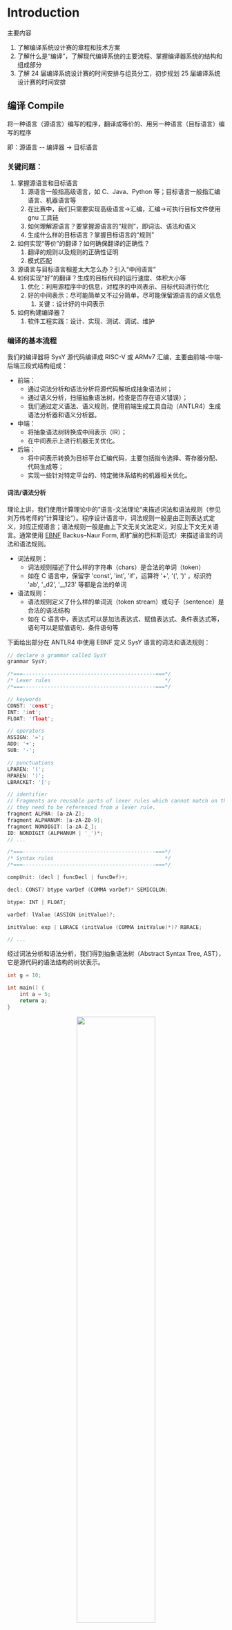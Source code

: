 # Introduction

主要内容

1. 了解编译系统设计赛的章程和技术方案
2. 了解什么是“编译”，了解现代编译系统的主要流程、掌握编译器系统的结构和组成部分
3. 了解 24 届编译系统设计赛的时间安排与组员分工，初步规划 25 届编译系统设计赛的时间安排

## 编译 Compile

将一种语言（源语言）编写的程序，翻译成等价的、用另一种语言（目标语言）编写的程序

即：源语言 -- 编译器 -> 目标语言

### 关键问题：

1. 掌握源语言和目标语言
   1. 源语言一般指高级语言，如 C、Java、Python 等；目标语言一般指汇编语言、机器语言等
   2. 在比赛中，我们只需要实现高级语言->汇编，汇编->可执行目标文件使用 gnu 工具链
   3. 如何理解源语言？要掌握源语言的“规则”，即词法、语法和语义
   4. 生成什么样的目标语言？掌握目标语言的“规则”
2. 如何实现“等价”的翻译？如何确保翻译的正确性？
   1. 翻译的规则以及规则的正确性证明
   2. 模式匹配
3. 源语言与目标语言相差太大怎么办？引入“中间语言”
4. 如何实现“好”的翻译？生成的目标代码的运行速度、体积大小等
   1. 优化：利用源程序中的信息，对程序的中间表示、目标代码进行优化
   2. 好的中间表示：尽可能简单又不过分简单，尽可能保留源语言的语义信息
      1. 关键：设计好的中间表示
5. 如何构建编译器？
   1. 软件工程实践：设计、实现、测试、调试、维护

### 编译的基本流程

我们的编译器将 SysY 源代码编译成 RISC-V 或 ARMv7 汇编，主要由前端-中端-后端三段式结构组成：

- 前端：
  - 通过词法分析和语法分析将源代码解析成抽象语法树；
  - 通过语义分析，扫描抽象语法树，检查是否存在语义错误）；
  - 我们通过定义语法、语义规则，使用前端生成工具自动（ANTLR4）生成语法分析器和语义分析器。
- 中端：
  - 将抽象语法树转换成中间表示（IR）；
  - 在中间表示上进行机器无关优化。
- 后端：
  - 将中间表示转换为目标平台汇编代码，主要包括指令选择、寄存器分配、代码生成等；
  - 实现一些针对特定平台的、特定微体系结构的机器相关优化。

#### 词法/语法分析

理论上讲，我们使用计算理论中的”语言-文法理论“来描述词法和语法规则（参见刘万伟老师的”计算理论“）。程序设计语言中，词法规则一般是由正则表达式定义，对应正规语言；语法规则一般是由上下文无关文法定义，对应上下文无关语言。通常使用 [EBNF](https://en.wikipedia.org/wiki/Extended_Backus%E2%80%93Naur_form) Backus–Naur Form, 即扩展的巴科斯范式）来描述语言的词法和语法规则。

- 词法规则：
  - 词法规则描述了什么样的字符串（chars）是合法的单词（token）
  - 如在 C 语言中，保留字 'const', 'int', 'if'，运算符 '+', '(', ')' ，标识符 'ab', '\_d2', '\_\_123' 等都是合法的单词
- 语法规则：
  - 语法规则定义了什么样的单词流（token stream）或句子（sentence）是合法的语法结构
  - 如在 C 语言中，表达式可以是加法表达式、赋值表达式、条件表达式等，语句可以是赋值语句、条件语句等

下面给出部分在 ANTLR4 中使用 EBNF 定义 SysY 语言的词法和语法规则：

```c
// declare a grammar called SysY
grammar SysY;

/*===-------------------------------------------===*/
/* Lexer rules                                     */
/*===-------------------------------------------===*/

// keywords
CONST: 'const';
INT: 'int';
FLOAT: 'float';

// operators
ASSIGN: '=';
ADD: '+';
SUB: '-';

// punctuations
LPAREN: '(';
RPAREN: ')';
LBRACKET: '[';

// identifier
// Fragments are reusable parts of lexer rules which cannot match on their own
// they need to be referenced from a lexer rule.
fragment ALPHA: [a-zA-Z];
fragment ALPHANUM: [a-zA-Z0-9];
fragment NONDIGIT: [a-zA-Z_];
ID: NONDIGIT (ALPHANUM | '_')*;
// ...

/*===-------------------------------------------===*/
/* Syntax rules                                    */
/*===-------------------------------------------===*/

compUnit: (decl | funcDecl | funcDef)+;

decl: CONST? btype varDef (COMMA varDef)* SEMICOLON;

btype: INT | FLOAT;

varDef: lValue (ASSIGN initValue)?;

initValue: exp | LBRACE (initValue (COMMA initValue)*)? RBRACE;

// ...

```

经过词法分析和语法分析，我们得到抽象语法树（Abstract Syntax Tree, AST），它是源代码的语法结构的树状表示。

```c
int g = 10;

int main() {
    int a = 5;
    return a;
}
```

<p align="center"> <img src="../image/intro/syntax_tree.png" width="60%" />

#### IR 设计

- LLVM IR
- 静态单赋值（Static Single Assignment, SSA）
- IR：内存中的数据结构/序列化为文本的指令序列/字节码

在 C 语言中，我们通过语法语义描述程序信息，主要包括：

- function 函数
- 量/有值的量 data
  - variable 变量
  - constant 常量
- 值的类型
  - base data type: int/float
- statement 语句
- expression 表达式
  - assignment

在 IR 中，我们同样要描述这些信息，但是要将源程序中的语义信心更加充分地暴露出来，且在逻辑上要简单便于分析和修改。

我们使用静态单赋值（SSA）形式的中间表示，静态单赋值意味着在静态程序中，每个变量只会被赋值一次，这样做便于分析数据流（数据的定义和使用形成的依赖关系）。

强类型的，这与 C 语言本身的强类型机制相符合。

在 LLVM IR 中，最核心的概念是 Value，它代表着程序中的一个值，可以是常量、变量、函数调用等，可以说是”一切皆 Value“。

Value 最重要的属性是维护了使用和定义关系，即 Value a 使用了哪些值，由被哪些值使用了，由此形成了”使用-定义链“。

基于 Value，派生出 Constant，Instruction，Function，BasicBlock 等类，它们分别代表着常量、指令（变量），函数，基本块等。

IR 中的程序控制流是由 基本块 + 跳转指令（branch/jump） 构成的，基本块是 IR 的最小执行单位，它包含了指令序列，指令序列中的指令按顺序执行，直到遇到跳转指令（branch/jump）时，控制流转移到其他基本块。


<p align="center"> <img src="../image/intro/LLVM-IR.png" width="60%" />

<p align="center"> <img src="../image/intro/Use-list.svg" width="60%" />

#### AST -> IR

实际上，AST 也可以视作是一种中间表示，但是 AST 仅仅表征了源程序的语法结构，难以体现源程序的语义信息。因此，我们需要将 AST 转换成更加抽象的中间表示，即 IR。

该转换的主要流程是遍历 ANTLR4 前端生成的 AST，根据语义规则，发射出（emit）中间代码，同时要维护符号表和类型信息。

在程序实现上，我们采用 builder 的设计模式，builder 集成了构建 IR 结构与指令的主要逻辑和辅助函数。同时， ANTLR4 提供了遍历语法树的 Vistor 模式和接口，我们只需要重写（override）每一个 visitXXX 函数，在 visitXXX 函数中使用 builder 发射所需的指令和结构（XXX 为 ANTLR4 g4 文件中定义的语法单位名称）。

```c++
class SysYIRGenerator : public SysYBaseVisitor {
private:
  ir::Module* mModule = nullptr;
  ir::IRBuilder mBuilder;
  ir::SymbolTable mTables;
  antlr4::ParserRuleContext* mAstRoot;

public:
  SysYIRGenerator(ir::Module* module, antlr4::ParserRuleContext* root)
    : mModule(module), mAstRoot(root) {}

  ir::Module* buildIR() {
    visit(mAstRoot);
    mModule->rename();
    return mModule;
  }

  //! Override all visit methods
  std::any visitCompUnit(SysYParser::CompUnitContext* ctx) override;
  //! function
  std::any visitFuncType(SysYParser::FuncTypeContext* ctx) override;
  std::any visitFuncDef(SysYParser::FuncDefContext* ctx) override;
  ir::Function* getFunctionSignature(SysYParser::FuncDefContext* ctx);
  std::any visitBlockStmt(SysYParser::BlockStmtContext* ctx) override;
  //! visitDecl
  std::any visitDecl(SysYParser::DeclContext* ctx) override;
  // ...
}
```

## 主流编译器/编译系统

GCC，LLVM

- GCC：GNU Compiler Collection，GNU 编译器套件
- LLVM：Low Level Virtual Machine，低级虚拟机
